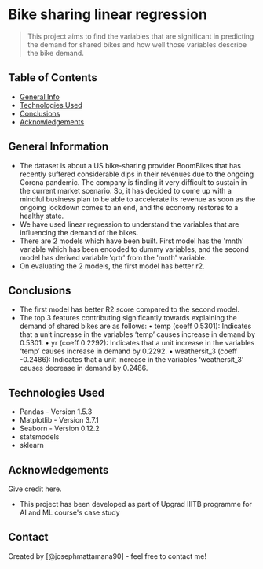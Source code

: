 # Bike sharing linear regression
> This project aims to find the variables that are significant in predicting the demand for shared bikes and how well those variables describe the bike demand.



## Table of Contents
* [General Info](#general-information)
* [Technologies Used](#technologies-used)
* [Conclusions](#conclusions)
* [Acknowledgements](#acknowledgements)



## General Information
- The dataset is about a US bike-sharing provider BoomBikes that has recently suffered considerable dips in their revenues due to the ongoing Corona pandemic. The company is finding it very difficult to sustain in the current market scenario. So, it has decided to come up with a mindful business plan to be able to accelerate its revenue as soon as the ongoing lockdown comes to an end, and the economy restores to a healthy state. 
- We have used linear regression to understand the variables that are influencing the demand of the bikes.
- There are 2 models which have been built. First model has the 'mnth' variable which has been encoded to dummy variables, and the second model has derived variable 'qrtr' from the 'mnth' variable.
- On evaluating the 2 models, the first model has better r2.



## Conclusions
- The first model has better R2 score compared to the second model. 
- The top 3 features contributing significantly towards explaining the demand of shared bikes are 
as follows:
   • temp (coeff 0.5301): Indicates that a unit increase in the variables ‘temp’ causes increase in 
     demand by 0.5301.
   • yr (coeff 0.2292): Indicates that a unit increase in the variables ‘temp’ causes increase in 
     demand by 0.2292.
   • weathersit_3 (coeff -0.2486): Indicates that a unit increase in the variables ‘weathersit_3’
     causes decrease in demand by 0.2486.



## Technologies Used
- Pandas - Version 1.5.3
- Matplotlib - Version 3.7.1
- Seaborn - Version 0.12.2
- statsmodels
- sklearn



## Acknowledgements
Give credit here.
- This project has been developed as part of Upgrad IIITB programme for AI and ML course's case study


## Contact
Created by [@josephmattamana90] - feel free to contact me!


<!-- Optional -->
<!-- ## License -->
<!-- This project is open source and available under the [... License](). -->

<!-- You don't have to include all sections - just the one's relevant to your project -->